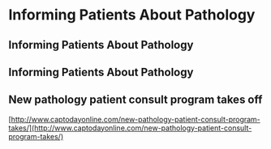 # Informing Patients About Pathology

## Informing Patients About Pathology

## Informing Patients About Pathology

## New pathology patient consult program takes off

[http://www.captodayonline.com/new-pathology-patient-consult-program-takes/](http://www.captodayonline.com/new-pathology-patient-consult-program-takes/)


